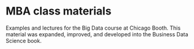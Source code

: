# MBA class materials

Examples and lectures for the Big Data course at Chicago Booth.  This material was expanded, improved, and developed into the Business Data Science book. 
